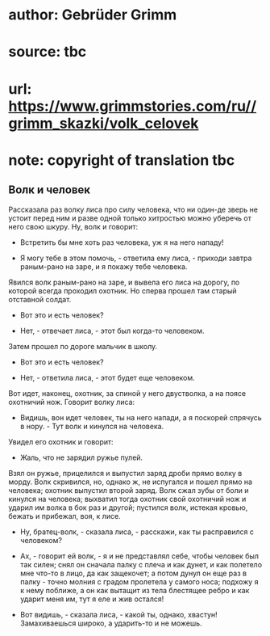 # author: Gebrüder Grimm
# source: tbc
# url: https://www.grimmstories.com/ru//grimm_skazki/volk_celovek
# note: copyright of translation tbc

## Волк и человек 

Рассказала раз волку лиса про силу человека, что ни один-де зверь не
устоит перед ним и разве одной только хитростью можно уберечь от него
свою шкуру. Ну, волк и говорит:

- Встретить бы мне хоть раз человека, уж я на него нападу!

- Я могу тебе в этом помочь, - ответила ему лиса, - приходи завтра
раным-рано на заре, и я покажу тебе человека.

Явился волк раным-рано на заре, и вывела его лиса на дорогу, по которой
всегда проходил охотник. Но сперва прошел там старый отставной солдат.

- Вот это и есть человек?

- Нет, - отвечает лиса, - этот был когда-то человеком.

Затем прошел по дороге мальчик в школу.

- Вот это и есть человек?

- Нет, - ответила лиса, - этот будет еще человеком.

Вот идет, наконец, охотник, за спиной у него двустволка, а на поясе
охотничий нож. Говорит волку лиса:

- Видишь, вон идет человек, ты на него напади, а я поскорей спрячусь в
нору. - Тут волк и кинулся на человека.

Увидел его охотник и говорит:

- Жаль, что не зарядил ружье пулей.

Взял он ружье, прицелился и выпустил заряд дроби прямо волку в морду.
Волк скривился, но, однако ж, не испугался и пошел прямо на человека;
охотник выпустил второй заряд. Волк сжал зубы от боли и кинулся на
человека; выхватил тогда охотник свой охотничий нож и ударил им волка в
бок раз и другой; пустился волк, истекая кровью, бежать и прибежал, воя,
к лисе.

- Ну, братец-волк, - сказала лиса, - расскажи, как ты расправился с
человеком?

- Ах, - говорит ей волк, - я и не представлял себе, чтобы человек был
так силен; снял он сначала палку с плеча и как дунет, и как полетело мне
что-то в лицо, да как защекочет; а потом дунул он еще раз в палку -
точно молния с градом пролетела у самого носа; подхожу я к нему поближе,
а он как вытащит из тела блестящее ребро и как ударит меня им, тут я еле
и жив остался!

- Вот видишь, - сказала лиса, - какой ты, однако, хвастун!
Замахиваешься широко, а ударить-то и не можешь.
